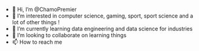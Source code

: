 - 👋 Hi, I’m @ChamoPremier
- 👀 I’m interested in computer science, gaming, sport, sport science and a lot of other things !
- 🌱 I’m currently learning data engineering and data science for industries
- 💞️ I’m looking to collaborate on learning things
- 📫 How to reach me

<!---
ChamoPremier/ChamoPremier is a ✨ special ✨ repository because its `README.md` (this file) appears on your GitHub profile.
You can click the Preview link to take a look at your changes.
--->
